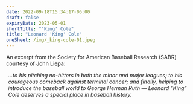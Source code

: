 ```yaml
---
date: 2022-09-18T15:34:17-06:00
draft: false
expiryDate: 2023-05-01
shortTitle: "'King' Cole" 
title: "Leonard 'King' Cole"
oneSheet: /img/_king-cole-01.jpeg
---
```

An excerpt from the Society for American Baseball Research (SABR) courtesy of John Liepa: 

<p style="padding-left:5px;"><em>
...to his pitching no-hitters in both the minor and major leagues; to his courageous comeback against terminal cancer; and finally, helping to introduce the baseball world to George Herman Ruth — Leonard “King” Cole deserves a special place in baseball history.</em>
</p>

